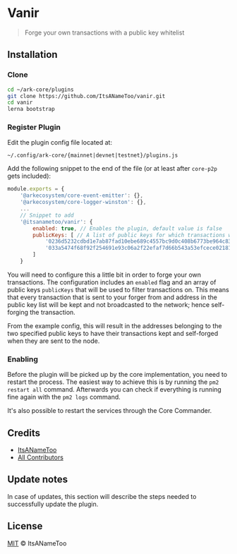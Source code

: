 # Vanir

> Forge your own transactions with a public key whitelist

## Installation

### Clone

```bash
cd ~/ark-core/plugins
git clone https://github.com/ItsANameToo/vanir.git
cd vanir
lerna bootstrap
```

### Register Plugin

Edit the plugin config file located at:

`~/.config/ark-core/{mainnet|devnet|testnet}/plugins.js`

Add the following snippet to the end of the file (or at least after `core-p2p` gets included):

```javascript
module.exports = {
    '@arkecosystem/core-event-emitter': {},
    '@arkecosystem/core-logger-winston': {},
    ...
    // Snippet to add
    '@itsanametoo/vanir': {
        enabled: true, // Enables the plugin, default value is false
        publicKeys: [ // A list of public keys for which transactions will not be broadcasted
            '0236d5232cdbd1e7ab87fad10ebe689c4557bc9d0c408b6773be964c837231d5f0',
            '033a5474f68f92f254691e93c06a2f22efaf7d66b543a53efcece021819653a200'
        ]
    }
```

You will need to configure this a little bit in order to forge your own transactions.
The configuration includes an `enabled` flag and an array of public keys `publicKeys` that will be used to filter transactions on.
This means that every transaction that is sent to your forger from and address in the public key list will be kept and not broadcasted to the network; hence self-forging the transaction.

From the example config, this will result in the addresses belonging to the two specified public keys to have their transactions kept and self-forged when they are sent to the node.

### Enabling

Before the plugin will be picked up by the core implementation, you need to restart the process.
The easiest way to achieve this is by running the `pm2 restart all` command.
Afterwards you can check if everything is running fine again with the `pm2 logs` command.

It's also possible to restart the services through the Core Commander.

## Credits

- [ItsANameToo](https://github.com/itsanametoo)
- [All Contributors](../../contributors)

## Update notes

In case of updates, this section will describe the steps needed to successfully update the plugin.

## License

[MIT](LICENSE) © ItsANameToo
